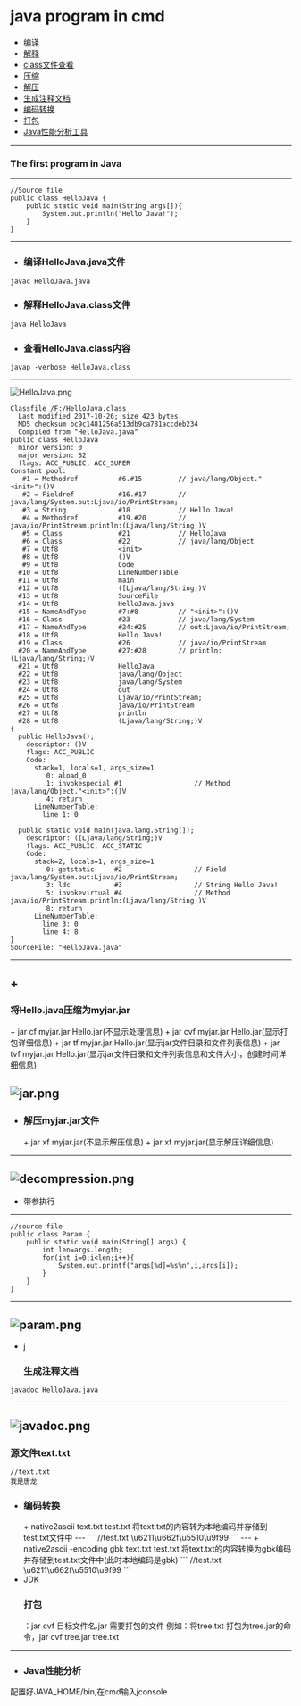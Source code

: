 # java program in cmd
+ [编译](#compile)
+ [解释](#interpret)
+ [class文件查看](#view)
+ [压缩](#compress)
+ [解压](#decompress)
+ [生成注释文档](#doc)
+ [编码转换](#code)
+ [打包](#pack)
+ [Java性能分析工具](#console)
---
### The first program in Java
---
```
//Source file
public class HelloJava {
	public static void main(String args[]){
		System.out.println("Hello Java!");
	}
}
```
---
+ <h3 id="compile">编译HelloJava.java文件</h3> 
```
javac HelloJava.java
```
+ <h3 id="interpret">解释HelloJava.class文件</h3> 
```
java HelloJava
```
+ <h3 id="view">查看HelloJava.class内容</h3> 
```
javap -verbose HelloJava.class
```
---
![HelloJava.png](picture/HelloJava.png)
```
Classfile /F:/HelloJava.class
  Last modified 2017-10-26; size 423 bytes
  MD5 checksum bc9c1481256a513db9ca781accdeb234
  Compiled from "HelloJava.java"
public class HelloJava
  minor version: 0
  major version: 52
  flags: ACC_PUBLIC, ACC_SUPER
Constant pool:
   #1 = Methodref          #6.#15         // java/lang/Object."<init>":()V
   #2 = Fieldref           #16.#17        // java/lang/System.out:Ljava/io/PrintStream;
   #3 = String             #18            // Hello Java!
   #4 = Methodref          #19.#20        // java/io/PrintStream.println:(Ljava/lang/String;)V
   #5 = Class              #21            // HelloJava
   #6 = Class              #22            // java/lang/Object
   #7 = Utf8               <init>
   #8 = Utf8               ()V
   #9 = Utf8               Code
  #10 = Utf8               LineNumberTable
  #11 = Utf8               main
  #12 = Utf8               ([Ljava/lang/String;)V
  #13 = Utf8               SourceFile
  #14 = Utf8               HelloJava.java
  #15 = NameAndType        #7:#8          // "<init>":()V
  #16 = Class              #23            // java/lang/System
  #17 = NameAndType        #24:#25        // out:Ljava/io/PrintStream;
  #18 = Utf8               Hello Java!
  #19 = Class              #26            // java/io/PrintStream
  #20 = NameAndType        #27:#28        // println:(Ljava/lang/String;)V
  #21 = Utf8               HelloJava
  #22 = Utf8               java/lang/Object
  #23 = Utf8               java/lang/System
  #24 = Utf8               out
  #25 = Utf8               Ljava/io/PrintStream;
  #26 = Utf8               java/io/PrintStream
  #27 = Utf8               println
  #28 = Utf8               (Ljava/lang/String;)V
{
  public HelloJava();
    descriptor: ()V
    flags: ACC_PUBLIC
    Code:
      stack=1, locals=1, args_size=1
         0: aload_0
         1: invokespecial #1                  // Method java/lang/Object."<init>":()V
         4: return
      LineNumberTable:
        line 1: 0

  public static void main(java.lang.String[]);
    descriptor: ([Ljava/lang/String;)V
    flags: ACC_PUBLIC, ACC_STATIC
    Code:
      stack=2, locals=1, args_size=1
         0: getstatic     #2                  // Field java/lang/System.out:Ljava/io/PrintStream;
         3: ldc           #3                  // String Hello Java!
         5: invokevirtual #4                  // Method java/io/PrintStream.println:(Ljava/lang/String;)V
         8: return
      LineNumberTable:
        line 3: 0
        line 4: 8
}
SourceFile: "HelloJava.java"
```
---
+<h3 id="compress">将Hello.java压缩为myjar.jar</h3>
	+ jar cf myjar.jar Hello.jar(不显示处理信息)
	+ jar cvf myjar.jar Hello.jar(显示打包详细信息)
	+ jar tf myjar.jar Hello.jar(显示jar文件目录和文件列表信息)
	+ jar tvf myjar.jar Hello.jar(显示jar文件目录和文件列表信息和文件大小，创建时间详细信息)
---
![jar.png](picture/jar.png)
---
+ <h3 id="decompress">解压myjar.jar文件</h3>
	+ jar xf myjar.jar(不显示解压信息)
	+ jar xf myjar.jar(显示解压详细信息)
---
![decompression.png](picture/decompression.png)
---
+ 带参执行
---
```
//source file
public class Param {
	public static void main(String[] args) {
		int len=args.length;
		for(int i=0;i<len;i++){
			System.out.printf("args[%d]=%s%n",i,args[i]);
		}
	}
}
```
---
![param.png](picture/param.png)
---
+ j<h3 id="doc">生成注释文档</h3>
```
javadoc HelloJava.java
```
---
![javadoc.png](picture/javadoc.png)
---
### 源文件text.txt
```
//text.txt
我是唐龙
```
+ <h3 id="code">编码转换</h3>
	+ native2ascii text.txt test.txt 将text.txt的内容转为本地编码并存储到test.txt文件中
	---
	```
	//test.txt
	\u6211\u662f\u5510\u9f99
	```
	---
	+ native2ascii -encoding gbk text.txt test.txt 将text.txt的内容转换为gbk编码并存储到test.txt文件中(此时本地编码是gbk)
	```
	//test.txt
	\u6211\u662f\u5510\u9f99
	```
+ JDK <h3 id="pack">打包</h3>：jar cvf 目标文件名.jar 需要打包的文件
  例如：将tree.txt 打包为tree.jar的命令，jar cvf tree.jar tree.txt
---
+ <h3 id="console">Java性能分析</h3>
配置好JAVA_HOME/bin,在cmd输入jconsole

